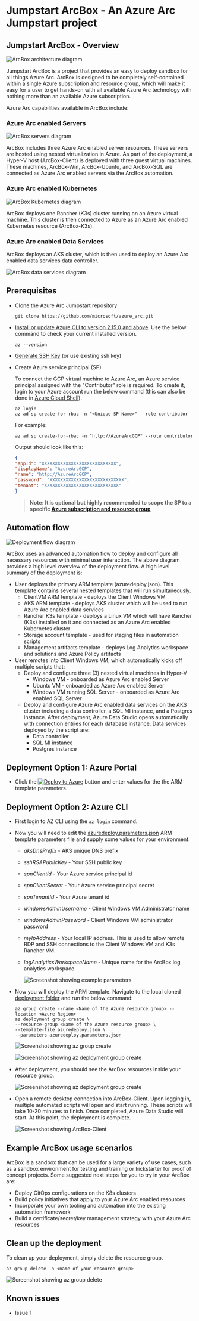# Jumpstart ArcBox - An Azure Arc Jumpstart project

## Jumpstart ArcBox - Overview

![ArcBox architecture diagram](./img/arch.png)

Jumpstart ArcBox is a project that provides an easy to deploy sandbox for all things Azure Arc. ArcBox is designed to be completely self-contained within a single Azure subscription and resource group, which will make it easy for a user to get hands-on with all available Azure Arc technology with nothing more than an available Azure subscription.

Azure Arc capabilities available in ArcBox include:

### Azure Arc enabled Servers

![ArcBox servers diagram](./img/servers.png)

ArcBox includes three Azure Arc enabled server resources. These servers are hosted using nested virtualization in Azure. As part of the deployment, a Hyper-V host (ArcBox-Client) is deployed with three guest virtual machines. These machines, ArcBox-Win, ArcBox-Ubuntu, and ArcBox-SQL are connected as Azure Arc enabled servers via the ArcBox automation.

### Azure Arc enabled Kubernetes

![ArcBox Kubernetes diagram](./img/k8s.png)

ArcBox deploys one Rancher (K3s) cluster running on an Azure virtual machine. This cluster is then connected to Azure as an Azure Arc enabled Kubernetes resource (ArcBox-K3s).

### Azure Arc enabled Data Services

ArcBox deploys an AKS cluster, which is then used to deploy an Azure Arc enabled data services data controller.

![ArcBox data services diagram](./img/dataservices.png)

## Prerequisites

* Clone the Azure Arc Jumpstart repository

    ```shell
    git clone https://github.com/microsoft/azure_arc.git
    ```

* [Install or update Azure CLI to version 2.15.0 and above](https://docs.microsoft.com/en-us/cli/azure/install-azure-cli?view=azure-cli-latest). Use the below command to check your current installed version.

  ```shell
  az --version
  ```

* [Generate SSH Key](https://help.github.com/articles/generating-a-new-ssh-key-and-adding-it-to-the-ssh-agent/) (or use existing ssh key)

* Create Azure service principal (SP)

    To connect the GCP virtual machine to Azure Arc, an Azure service principal assigned with the "Contributor" role is required. To create it, login to your Azure account run the below command (this can also be done in [Azure Cloud Shell](https://shell.azure.com/)).

    ```shell
    az login
    az ad sp create-for-rbac -n "<Unique SP Name>" --role contributor
    ```

    For example:

    ```shell
    az ad sp create-for-rbac -n "http://AzureArcGCP" --role contributor
    ```

    Output should look like this:

    ```json
    {
    "appId": "XXXXXXXXXXXXXXXXXXXXXXXXXXXX",
    "displayName": "AzureArcGCP",
    "name": "http://AzureArcGCP",
    "password": "XXXXXXXXXXXXXXXXXXXXXXXXXXXX",
    "tenant": "XXXXXXXXXXXXXXXXXXXXXXXXXXXX"
    }
    ```

    > **Note: It is optional but highly recommended to scope the SP to a specific [Azure subscription and resource group](https://docs.microsoft.com/en-us/cli/azure/ad/sp?view=azure-cli-latest)**

## Automation flow

![Deployment flow diagram](./img/deploymentflow.png)

ArcBox uses an advanced automation flow to deploy and configure all necessary resources with minimal user interaction. The above diagram provides a high level overview of the deployment flow. A high level summary of the deployment is:

* User deploys the primary ARM template (azuredeploy.json). This template contains several nested templates that will run simultaneously.
  * ClientVM ARM template - deploys the Client Windows VM
  * AKS ARM template - deploys AKS cluster which will be used to run Azure Arc enabled data services
  * Rancher K3s template - deploys a Linux VM which will have Rancher (K3s) installed on it and connected as an Azure Arc enabled Kubernetes cluster
  * Storage account template - used for staging files in automation scripts
  * Management artifacts template - deploys Log Analytics workspace and solutions and Azure Policy artifacts
* User remotes into Client Windows VM, which automatically kicks off multiple scripts that:
  * Deploy and configure three (3) nested virtual machines in Hyper-V
    * Windows VM - onboarded as Azure Arc enabled Server
    * Ubuntu VM - onboarded as Azure Arc enabled Server
    * Windows VM running SQL Server - onboarded as Azure Arc enabled SQL Server
  * Deploy and configure Azure Arc enabled data services on the AKS cluster including a data controller, a SQL MI instance, and a Postgres instance. After deployment, Azure Data Studio opens automatically with connection entries for each database instance. Data services deployed by the script are:
    * Data controller
    * SQL MI instance
    * Postgres instance

## Deployment Option 1: Azure Portal

* Click the [![Deploy to Azure](https://aka.ms/deploytoazurebutton)](https://portal.azure.com/#create/Microsoft.Template/uri/https%3A%2F%2Fraw.githubusercontent.com%2Fdkirby-ms%2Farcbox%2Fmain%2Fazuredeploy.json) button and enter values for the the ARM template parameters.

## Deployment Option 2: Azure CLI

* First login to AZ CLI using the ```az login``` command.

* Now you will need to edit the [azuredeploy.parameters.json](./azuredeploy.parameters.json) ARM template parameters file and supply some values for your environment.

  * *aksDnsPrefix* - AKS unique DNS prefix
  * *sshRSAPublicKey* - Your SSH public key
  * *spnClientId* - Your Azure service principal id
  * *spnClientSecret* - Your Azure service principal secret
  * *spnTenantId* - Your Azure tenant id
  * *windowsAdminUsername* - Client Windows VM Administrator name
  * *windowsAdminPassword* - Client Windows VM administrator password
  * *myIpAddress* - Your local IP address. This is used to allow remote RDP and SSH connections to the Client Windows VM and K3s Rancher VM.
  * *logAnalyticsWorkspaceName* - Unique name for the ArcBox log analytics workspace

    ![Screenshot showing example parameters](./img/parameters.png)

* Now you will deploy the ARM template. Navigate to the local cloned [deployment folder](../) and run the below command:

  ```shell
  az group create --name <Name of the Azure resource group> --location <Azure Region>
  az deployment group create \
  --resource-group <Name of the Azure resource group> \
  --template-file azuredeploy.json \
  --parameters azuredeploy.parameters.json 
  ```

  ![Screenshot showing az group create](./img/azgroupcreate.png)

  ![Screenshot showing az deployment group create](./img/azdeploy.png)

* After deployment, you should see the ArcBox resources inside your resource group.

  ![Screenshot showing az deployment group create](./img/deployedresources.png)

* Open a remote desktop connection into ArcBox-Client. Upon logging in, multiple automated scripts will open and start running. These scripts will take 10-20 minutes to finish. Once completed, Azure Data Studio will start. At this point, the deployment is complete.

  ![Screenshot showing ArcBox-Client](./img/clientscript.png)

## Example ArcBox usage scenarios

ArcBox is a sandbox that can be used for a large variety of use cases, such as a sandbox environment for testing and training or kickstarter for proof of concept projects. Some suggested next steps for you to try in your ArcBox are:

* Deploy GitOps configurations on the K8s clusters
* Build policy initiatives that apply to your Azure Arc enabled resources
* Incorporate your own tooling and automation into the existing automation framework
* Build a certificate/secret/key management strategy with your Azure Arc resources

## Clean up the deployment

To clean up your deployment, simply delete the resource group.

```shell
az group delete -n <name of your resource group>
```

![Screenshot showing az group delete](./img/azdelete.png)

## Known issues

* Issue 1
